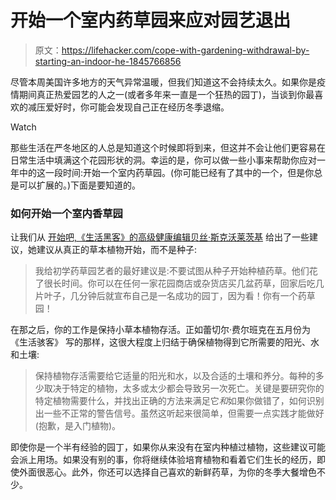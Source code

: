 # 开始一个室内药草园来应对园艺退出

> 原文：<https://lifehacker.com/cope-with-gardening-withdrawal-by-starting-an-indoor-he-1845766856>

尽管本周美国许多地方的天气异常温暖，但我们知道这不会持续太久。如果你是疫情期间真正热爱园艺的人之一(或者多年来一直是一个狂热的园丁)，当谈到你最喜欢的减压爱好时，你可能会发现自己正在经历冬季退缩。

Watch

那些生活在严冬地区的人总是知道这个时候即将到来，但这并不会让他们更容易在日常生活中填满这个花园形状的洞。幸运的是，你可以做一些小事来帮助你应对一年中的这一段时间:开始一个室内药草园。(你可能已经有了其中的一个，但是你总是可以扩展的。)下面是要知道的。

### 如何开始一个室内香草园

让我们从 [开始吧,《生活黑客》的高级健康编辑贝丝·斯克沃莱茨基](https://lifehacker.com/why-you-need-an-herb-garden-1843999388) 给出了一些建议，她建议从真正的草本植物开始，而不是种子:

> 我给初学药草园艺者的最好建议是:不要试图从种子开始种植药草。他们花了很长时间。你可以在任何一家花园商店或杂货店买几盆药草，回家后吃几片叶子，几分钟后就宣布自己是一名成功的园丁，因为看！你有一个药草园！

在那之后，你的工作是保持小草本植物存活。正如蕾切尔·费尔班克在五月份为《生活骇客》 写的那样，这很大程度上归结于确保植物得到它所需要的阳光、水和土壤:

> 保持植物存活需要给它适量的阳光和水，以及合适的土壤和养分。每种的多少取决于特定的植物，太多或太少都会导致另一次死亡。关键是要研究你的特定植物需要什么，并找出正确的方法来满足它*和*如果你做错了，如何识别出一些不正常的警告信号。虽然这听起来很简单，但需要一点实践才能做好(抱歉，是入门植物)。

即使你是一个半有经验的园丁，如果你从来没有在室内种植过植物，这些建议可能会派上用场。如果没有别的事，你将继续体验培育植物和看着它们生长的经历，即使外面很恶心。此外，你还可以选择自己喜欢的新鲜药草，为你的冬季大餐增色不少。